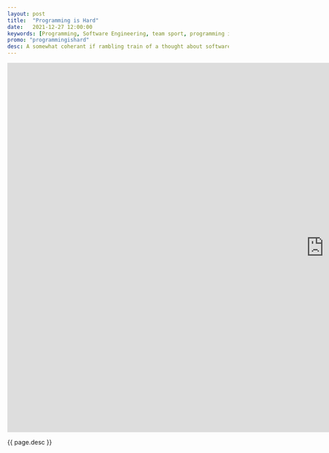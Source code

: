 ```yaml
---
layout: post
title:  "Programming is Hard"
date:   2021-12-27 12:00:00
keywords: [Programming, Software Engineering, team sport, programming is art, code smells, code rot, halting theorem]
promo: "programmingishard"
desc: A somewhat coherant if rambling train of a thought about software engineering and the ridiculous effort we put into writing good code
---
```


<iframe src="https://docs.google.com/presentation/d/e/2PACX-1vR5O_0BhRLUougcEjYsgdUM3OndhAaj-x7MWihJYrBWJ0-x0mFGsfxAZoGyDhXrGDuRdCnXEO9zRQNK/embed?start=true&loop=false&delayms=15000" frameborder="0" width="1440" height="839" allowfullscreen="true" mozallowfullscreen="true" webkitallowfullscreen="true"></iframe>

<p>{{ page.desc }}</p>
